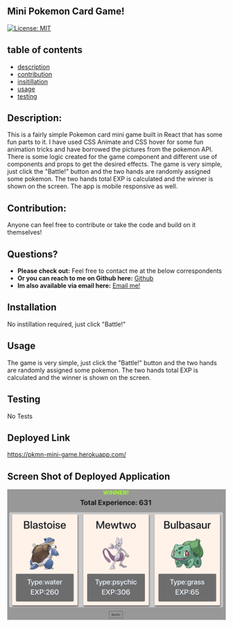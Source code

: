 ## Mini Pokemon Card Game!

    
[![License: MIT](https://img.shields.io/badge/License-MIT-yellow.svg)](https://opensource.org/licenses/MIT)
    
## table of contents 

* [description](#Description)
* [contribution](#Contribution)  
* [insitillation](#Instillation)
* [usage](#Usage)
* [testing](#Testing)
  

## Description: 

This is a fairly simple Pokemon card mini game built in React that has some fun parts to it. I have used CSS Animate and CSS hover for some fun animation tricks and have borrowed the pictures from the pokemon API. There is some logic created for the game component and different use of components and props to get the desired effects. The game is very simple, just click the "Battle!" button and the two hands are randomly assigned some pokemon. The two hands total EXP is calculated and the winner is shown on the screen. The app is mobile responsive as well.  
    
    
## Contribution:

Anyone can feel free to contribute or take the code and build on it themselves! 
    
## Questions?

* **Please check out:** Feel free to contact me at the below correspondents
* **Or you can reach to me on Github here:** [Github](https://github.com/zackdeacon)
* **Im also available via email here:** [Email me!](zackdeacon347@gmail.com) 
    
    
## Installation 

    
  No instillation required, just click "Battle!" 
    
## Usage 

    
  The game is very simple, just click the "Battle!" button and the two hands are randomly assigned some pokemon. The two hands total EXP is calculated and the winner is shown on the screen.
    
## Testing 

    
  No Tests
  
## Deployed Link 

 https://pkmn-mini-game.herokuapp.com/
 
## Screen Shot of Deployed Application 
 ![Screenshot](./public/PokemonShot.jpeg)
    
